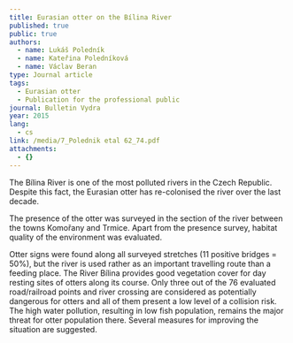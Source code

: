 ```yaml
---
title: Eurasian otter on the Bílina River
published: true
public: true
authors:
  - name: Lukáš Poledník
  - name: Kateřina Poledníková
  - name: Václav Beran
type: Journal article
tags:
  - Eurasian otter
  - Publication for the professional public
journal: Bulletin Vydra
year: 2015
lang:
  - cs
link: /media/7_Polednik etal 62_74.pdf
attachments:
  - {}
---
```

The Bílina River is one of the most polluted rivers in the Czech Republic. Despite this fact, the Eurasian otter has re-colonised the river over the last decade. 

The presence of the otter was surveyed in the section of the river between the towns Komořany and Trmice. Apart from the presence survey, habitat quality of the environment was evaluated. 

Otter signs were found along all surveyed stretches (11 positive bridges = 50%), but the river is used rather as an important travelling route than a feeding place. The River Bílina provides good vegetation cover for day resting sites of otters along its course. Only three out of the 76 evaluated road/railroad points and river crossing are considered as potentially dangerous for otters and all of them present a low level of a collision risk. The high water pollution, resulting in low fish population, remains the major threat for otter population there. Several measures for improving the situation are suggested.
